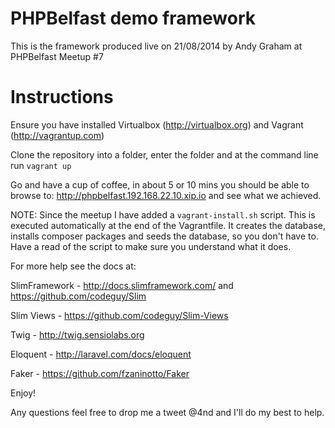 PHPBelfast demo framework
=========================

This is the framework produced live on 21/08/2014 by Andy Graham at PHPBelfast Meetup #7


Instructions
============

Ensure you have installed Virtualbox (http://virtualbox.org) and Vagrant (http://vagrantup.com)

Clone the repository into a folder, enter the folder and at the command line run `vagrant up`

Go and have a cup of coffee, in about 5 or 10 mins you should be able to browse to:
http://phpbelfast.192.168.22.10.xip.io
and see what we achieved.

NOTE: Since the meetup I have added a `vagrant-install.sh` script.  This is executed automatically at the end of the Vagrantfile.  It creates the database, installs composer packages and seeds the database, so you don't have to.  Have a read of the script to make sure you understand what it does.

For more help see the docs at:

SlimFramework - http://docs.slimframework.com/ and https://github.com/codeguy/Slim 

Slim Views - https://github.com/codeguy/Slim-Views

Twig - http://twig.sensiolabs.org

Eloquent - http://laravel.com/docs/eloquent

Faker - https://github.com/fzaninotto/Faker


Enjoy!

Any questions feel free to drop me a tweet @4nd and I'll do my best to help.



